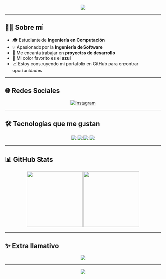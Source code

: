 <!-- Encabezado con imagen o banner (puedes cambiar la URL por un banner propio) -->
<p align="center">
  <img src="https://capsule-render.vercel.app/api?type=waving&color=0:1E90FF,100:00008B&height=200&section=header&text=Rodrigo%20Díaz%20Salguero&fontSize=40&fontColor=ffffff&animation=fadeIn&fontAlignY=35" />
</p>

---

## 👨‍💻 Sobre mí  
- 🎓 Estudiante de **Ingeniería en Computación**  
- 💡 Apasionado por la **Ingeniería de Software**  
- 🚀 Me encanta trabajar en **proyectos de desarrollo**  
- 🎨 Mi color favorito es el **azul**  
- 📈 Estoy construyendo mi portafolio en GitHub para encontrar oportunidades  

---

## 🌐 Redes Sociales  
<p align="center">
  <a href="https://www.instagram.com/rodri.ids" target="_blank">
    <img src="https://img.shields.io/badge/Instagram-%231DA1F2.svg?&style=for-the-badge&logo=instagram&logoColor=white&color=blue" alt="Instagram"/>
  </a>
</p>

---

## 🛠️ Tecnologías que me gustan
<p align="center">
  <img src="https://img.shields.io/badge/Java-%23ED8B00.svg?&style=for-the-badge&logo=java&logoColor=white" />
  <img src="https://img.shields.io/badge/Python-3670A0?style=for-the-badge&logo=python&logoColor=ffdd54" />
  <img src="https://img.shields.io/badge/MySQL-%2300f.svg?&style=for-the-badge&logo=mysql&logoColor=white" />
  <img src="https://img.shields.io/badge/Git-%23F05033.svg?&style=for-the-badge&logo=git&logoColor=white" />
</p>

---

## 📊 GitHub Stats
<p align="center">
  <img src="https://github-readme-stats.vercel.app/api?username=Rodrids-dev&show_icons=true&theme=tokyonight&hide_border=true" height="180em" />
  <img src="https://github-readme-stats.vercel.app/api/top-langs/?username=Rodrids-dev&layout=compact&theme=tokyonight&hide_border=true" height="180em"/>
</p>

---

## ✨ Extra llamativo
<p align="center">
  <img src="https://github-readme-activity-graph.vercel.app/graph?username=Rodrids-dev&bg_color=0d1117&color=1E90FF&line=4169E1&point=00BFFF&area=true&hide_border=true" />
</p>

---

<!-- Footer con efecto ola -->
<p align="center">
  <img src="https://capsule-render.vercel.app/api?type=waving&color=0:1E90FF,100:00008B&height=120&section=footer"/>
</p>
